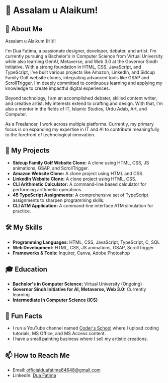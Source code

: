 # 👋 Assalam u Alaikum!

## 📝 About Me

Assalam u Alaikum (Hi)!!

I'm Dua Fatima, a passionate designer, developer, debater, and artist. I'm currently pursuing a Bachelor's in Computer Science from Virtual University while also learning GenAI, Metaverse, and Web 3.0 at the Governor Sindh Initiative. With a strong foundation in HTML, CSS, JavaScript, and TypeScript, I've built various projects like Amazon, LinkedIn, and Sidcup Family Golf website clones, integrating advanced tools like GSAP and ScrollTrigger. I'm deeply committed to continuous learning and applying my knowledge to create impactful digital experiences.

Beyond technology, I am an accomplished debater, skilled content writer, and creative artist. My interests extend to crafting and design. With that, I'm also a mentor in the fields of IT, Islamic Studies, Urdu Adab, Art, and Computer.

As a Freelancer, I work across multiple platforms. Currently, my primary focus is on expanding my expertise in IT and AI to contribute meaningfully to the forefront of technological innovation.

## 💼 My Projects

- **Sidcup Family Golf Website Clone:** A clone using HTML, CSS, JS animations, GSAP, and ScrollTrigger.
- **Amazon Website Clone:** A clone project using HTML and CSS.
- **LinkedIn Website Clone:** A clone project using HTML, CSS.
- **CLI Arithmetic Calculator:** A command-line based calculator for performing arithmetic operations.
- **45 TypeScript Assignments:** A comprehensive set of TypeScript assignments to sharpen programming skills.
- **CLI ATM Application:** A command-line interface ATM simulation for practice.

## 🛠️ My Skills

- **Programming Languages:** HTML, CSS, JavaScript, TypeScript, C, SQL
- **Web Development:** HTML, CSS, JS animations, GSAP, ScrollTrigger
- **Frameworks & Tools:** Inquirer, Canva, Adobe Photoshop

## 🎓 Education

- **Bachelor's in Computer Science:** Virtual University (Ongoing)
- **Governor Sindh Initiative for AI, Metaverse, Web 3.0:** Currently learning
- **Intermediate in Computer Science (ICS)**

## 🌟 Fun Facts

- I run a YouTube channel named [Coder's School](https://www.youtube.com/channel/UCeZpinT3OCDGkFZ4HBGlIQw) where I upload coding tutorials, MS Office, and MS Access content.
- I have a small painting business where I sell my artistic creations.

## 📫 How to Reach Me

- Email: [officialduafatima64648@gmail.com](mailto:officialduafatima64648@gmail.com)
- LinkedIn: [Dua Fatima](https://www.linkedin.com/in/dua-fatima-906208258/)
